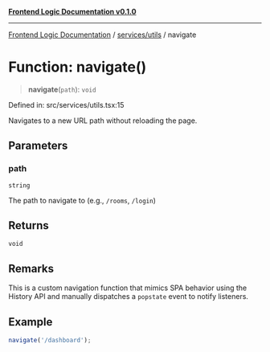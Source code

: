 [**Frontend Logic Documentation v0.1.0**](../../../README.md)

***

[Frontend Logic Documentation](../../../modules.md) / [services/utils](../README.md) / navigate

# Function: navigate()

> **navigate**(`path`): `void`

Defined in: src/services/utils.tsx:15

Navigates to a new URL path without reloading the page.

## Parameters

### path

`string`

The path to navigate to (e.g., `/rooms`, `/login`)

## Returns

`void`

## Remarks

This is a custom navigation function that mimics SPA behavior using the
History API and manually dispatches a `popstate` event to notify listeners.

## Example

```ts
navigate('/dashboard');
```

